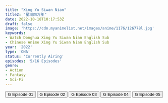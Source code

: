 ```yaml
---
title: "Xing Yu Siwan Nian"
title2: "星域四万年"
date: 2022-10-18T10:17:53Z
draft: false
image: 'https://cdn.myanimelist.net/images/anime/1176/126778l.jpg'
keywords:
- Watch Donghua Xing Yu Siwan Nian English Sub
- Chinese Anime Xing Yu Siwan Nian English Sub
year: '2022'
type: 'ONA'
status: 'Currently Airing'
episodes: '5/16 Episodes'
genre:
- Action
- Fantasy
- Sci-Fi
---
```


<div class="d-g gg-5 gtc-r ai-c">
<button onclick="window.open('?gog=xing-yu-siwan-nian-episode-1','_blank')">G Episode 01</button>
<button onclick="window.open('?gog=xing-yu-siwan-nian-episode-2','_blank')">G Episode 02</button>
<button onclick="window.open('?gog=xing-yu-siwan-nian-episode-3','_blank')">G Episode 03</button>
<button onclick="window.open('?gog=xing-yu-siwan-nian-episode-4','_blank')">G Episode 04</button>
<button onclick="window.open('?gog=xing-yu-siwan-nian-episode-5','_blank')">G Episode 05</button>
</div>